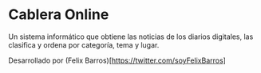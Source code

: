 # Cablera Online

Un sistema informático que obtiene las noticias de los diarios digitales, las clasifica y ordena por categoría, tema y lugar.

Desarrollado por (Felix Barros)[https://twitter.com/soyFelixBarros]